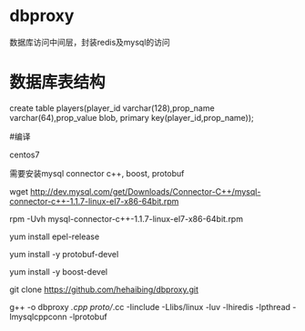 # dbproxy
数据库访问中间层，封装redis及mysql的访问

# 数据库表结构
create table players(player_id varchar(128),prop_name varchar(64),prop_value blob, primary key(player_id,prop_name));

#编译

centos7

需要安装mysql connector c++, boost, protobuf

wget http://dev.mysql.com/get/Downloads/Connector-C++/mysql-connector-c++-1.1.7-linux-el7-x86-64bit.rpm

rpm -Uvh mysql-connector-c++-1.1.7-linux-el7-x86-64bit.rpm

yum install epel-release

yum install -y protobuf-devel

yum install -y boost-devel

git clone https://github.com/hehaibing/dbproxy.git

g++ -o dbproxy *.cpp proto/*.cc -Iinclude -Llibs/linux -luv -lhiredis -lpthread -lmysqlcppconn -lprotobuf
